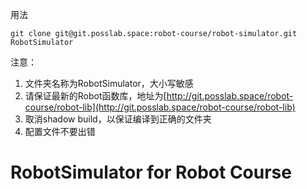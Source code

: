 用法

`git clone git@git.posslab.space:robot-course/robot-simulator.git  RobotSimulator`

注意：

1. 文件夹名称为RobotSimulator，大小写敏感
2. 请保证最新的Robot函数库，地址为[http://git.posslab.space/robot-course/robot-lib](http://git.posslab.space/robot-course/robot-lib)
3. 取消shadow build，以保证编译到正确的文件夹
4. 配置文件不要出错

# RobotSimulator for Robot Course
